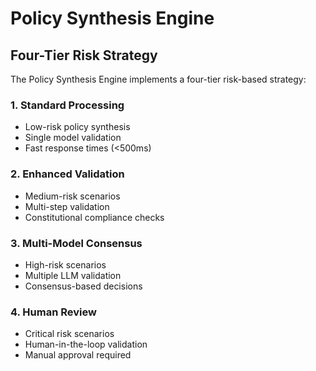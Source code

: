 # Policy Synthesis Engine

## Four-Tier Risk Strategy

The Policy Synthesis Engine implements a four-tier risk-based strategy:

### 1. Standard Processing

- Low-risk policy synthesis
- Single model validation
- Fast response times (<500ms)

### 2. Enhanced Validation

- Medium-risk scenarios
- Multi-step validation
- Constitutional compliance checks

### 3. Multi-Model Consensus

- High-risk scenarios
- Multiple LLM validation
- Consensus-based decisions

### 4. Human Review

- Critical risk scenarios
- Human-in-the-loop validation
- Manual approval required

